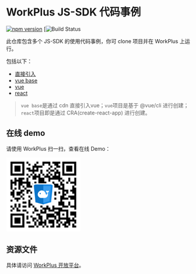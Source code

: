 # WorkPlus JS-SDK 代码事例

[![npm version](https://badge.fury.io/js/%40w6s%2Fsdk.svg)](https://badge.fury.io/js/%40w6s%2Fsdk) [![![Build Status](https://travis-ci.com/WorkPlusFE/js-sdk-demo.svg?branch=master)](https://travis-ci.com/WorkPlusFE/js-sdk-demo)

此仓库包含多个 JS-SDK 的使用代码事例，你可 clone 项目并在 WorkPlus 上运行。

包括以下：

* [直接引入](https://github.com/WorkPlusFE/js-sdk-demo/tree/master/normal)
* [vue base](https://github.com/WorkPlusFE/js-sdk-demo/tree/master/vue-base)
* [vue](https://github.com/WorkPlusFE/js-sdk-demo/tree/master/vue)
* [react](https://github.com/WorkPlusFE/js-sdk-demo/tree/master/react)

>`vue base`是通过 cdn 直接引入vue；`vue`项目是基于 @vue/cli 进行创建；`react`项目即是通过 CRA(create-react-app) 进行创建。

## 在线 demo

请使用 WorkPlus 扫一扫，查看在线 Demo：

<p class="w6s-image">
  <img src="qrcode.png" alt="sdk demo" width="200px" />
</p>

## 资源文件

具体请访问 [WorkPlus 开放平台](https://open.workplus.io/v4/js-sdk/overview/demo.html#%E8%B5%84%E6%BA%90%E6%96%87%E4%BB%B6)。

